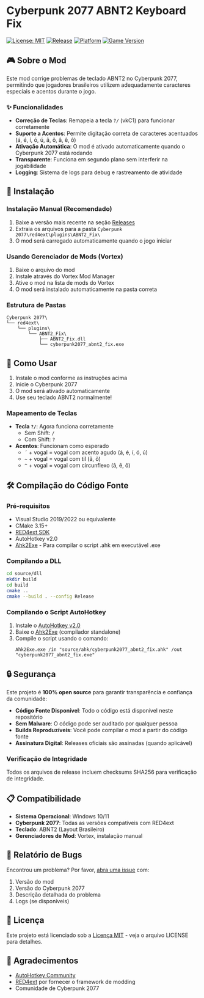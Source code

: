 # Cyberpunk 2077 ABNT2 Keyboard Fix

[![License: MIT](https://img.shields.io/badge/License-MIT-yellow.svg)](https://opensource.org/licenses/MIT)
[![Release](https://img.shields.io/github/v/release/lordekeen/cyberpunk2077-abnt2-fix)](https://github.com/lordekeen/cyberpunk2077-abnt2-fix/releases)
[![Platform](https://img.shields.io/badge/platform-Windows-blue.svg)]()
[![Game Version](https://img.shields.io/badge/Cyberpunk%202077-Compatible-green.svg)]()

## 🎮 Sobre o Mod

Este mod corrige problemas de teclado ABNT2 no Cyberpunk 2077, permitindo que jogadores brasileiros utilizem adequadamente caracteres especiais e acentos durante o jogo.

### ✨ Funcionalidades

- **Correção de Teclas**: Remapeia a tecla `?/` (vkC1) para funcionar corretamente
- **Suporte a Acentos**: Permite digitação correta de caracteres acentuados (á, é, í, ó, ú, ã, õ, â, ê, ô)
- **Ativação Automática**: O mod é ativado automaticamente quando o Cyberpunk 2077 está rodando
- **Transparente**: Funciona em segundo plano sem interferir na jogabilidade
- **Logging**: Sistema de logs para debug e rastreamento de atividade

## 🔧 Instalação

### Instalação Manual (Recomendado)

1. Baixe a versão mais recente na seção [Releases](https://github.com/lordekeen/cyberpunk2077-abnt2-fix/releases)
2. Extraia os arquivos para a pasta `Cyberpunk 2077\red4ext\plugins\ABNT2_Fix\`
3. O mod será carregado automaticamente quando o jogo iniciar

### Usando Gerenciador de Mods (Vortex)

1. Baixe o arquivo do mod
2. Instale através do Vortex Mod Manager
3. Ative o mod na lista de mods do Vortex
4. O mod será instalado automaticamente na pasta correta

### Estrutura de Pastas
```
Cyberpunk 2077\
└── red4ext\
    └── plugins\
        └── ABNT2_Fix\
            ├── ABNT2_Fix.dll
            └── cyberpunk2077_abnt2_fix.exe
```

## 🎯 Como Usar

1. Instale o mod conforme as instruções acima
2. Inicie o Cyberpunk 2077
3. O mod será ativado automaticamente
4. Use seu teclado ABNT2 normalmente!

### Mapeamento de Teclas

- **Tecla `?/`**: Agora funciona corretamente
  - Sem Shift: `/`
  - Com Shift: `?`
- **Acentos**: Funcionam como esperado
  - `´` + vogal = vogal com acento agudo (á, é, í, ó, ú)
  - `~` + vogal = vogal com til (ã, õ)
  - `^` + vogal = vogal com circunflexo (â, ê, ô)

## 🛠️ Compilação do Código Fonte

### Pré-requisitos

- Visual Studio 2019/2022 ou equivalente
- CMake 3.15+
- [RED4ext SDK](https://github.com/WopsS/RED4ext.SDK)
- AutoHotkey v2.0
- [Ahk2Exe](https://github.com/AutoHotkey/Ahk2Exe) - Para compilar o script .ahk em executável .exe

### Compilando a DLL

```bash
cd source/dll
mkdir build
cd build
cmake ..
cmake --build . --config Release
```

### Compilando o Script AutoHotkey

1. Instale o [AutoHotkey v2.0](https://www.autohotkey.com/download/)
2. Baixe o [Ahk2Exe](https://github.com/AutoHotkey/Ahk2Exe) (compilador standalone)
3. Compile o script usando o comando:
   ```
   Ahk2Exe.exe /in "source/ahk/cyberpunk2077_abnt2_fix.ahk" /out "cyberpunk2077_abnt2_fix.exe"
   ```

## 🔒 Segurança

Este projeto é **100% open source** para garantir transparência e confiança da comunidade:

- **Código Fonte Disponível**: Todo o código está disponível neste repositório
- **Sem Malware**: O código pode ser auditado por qualquer pessoa
- **Builds Reproduzíveis**: Você pode compilar o mod a partir do código fonte
- **Assinatura Digital**: Releases oficiais são assinadas (quando aplicável)

### Verificação de Integridade

Todos os arquivos de release incluem checksums SHA256 para verificação de integridade.

## 📋 Compatibilidade

- **Sistema Operacional**: Windows 10/11
- **Cyberpunk 2077**: Todas as versões compatíveis com RED4ext
- **Teclado**: ABNT2 (Layout Brasileiro)
- **Gerenciadores de Mod**: Vortex, instalação manual

## 🐛 Relatório de Bugs

Encontrou um problema? Por favor, [abra uma issue](https://github.com/lordekeen/cyberpunk2077-abnt2-fix/issues) com:

1. Versão do mod
2. Versão do Cyberpunk 2077
3. Descrição detalhada do problema
4. Logs (se disponíveis)

## 📄 Licença

Este projeto está licenciado sob a [Licença MIT](LICENSE) - veja o arquivo LICENSE para detalhes.

## 🙏 Agradecimentos

- [AutoHotkey Community](https://www.autohotkey.com/)
- [RED4ext](https://github.com/WopsS/RED4ext.SDK) por fornecer o framework de modding
- Comunidade de Cyberpunk 2077